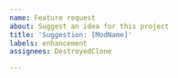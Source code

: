 ```yaml
---
name: Feature request
about: Suggest an idea for this project
title: 'Suggestion: [ModName]'
labels: enhancement
assignees: DestroyedClone

---
```



